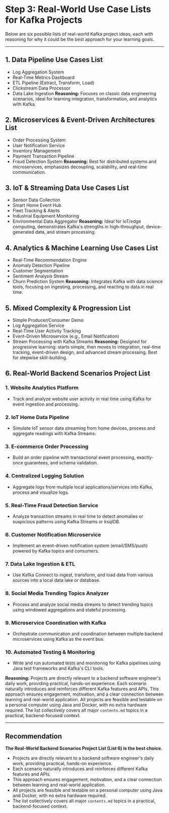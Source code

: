 # Step 3: Real-World Use Case Lists for Kafka Projects

Below are six possible lists of real-world Kafka project ideas, each with reasoning for why it could be the best approach for your learning goals.

---

## 1. Data Pipeline Use Cases List
- Log Aggregation System
- Real-Time Metrics Dashboard
- ETL Pipeline (Extract, Transform, Load)
- Clickstream Data Processor
- Data Lake Ingestion
**Reasoning:** Focuses on classic data engineering scenarios, ideal for learning integration, transformation, and analytics with Kafka.

## 2. Microservices & Event-Driven Architectures List
- Order Processing System
- User Notification Service
- Inventory Management
- Payment Transaction Pipeline
- Fraud Detection System
**Reasoning:** Best for distributed systems and microservices, emphasizes decoupling, scalability, and real-time communication.

## 3. IoT & Streaming Data Use Cases List
- Sensor Data Collection
- Smart Home Event Hub
- Fleet Tracking & Alerts
- Industrial Equipment Monitoring
- Environmental Data Aggregator
**Reasoning:** Ideal for IoT/edge computing, demonstrates Kafka's strengths in high-throughput, device-generated data, and stream processing.

## 4. Analytics & Machine Learning Use Cases List
- Real-Time Recommendation Engine
- Anomaly Detection Pipeline
- Customer Segmentation
- Sentiment Analysis Stream
- Churn Prediction System
**Reasoning:** Integrates Kafka with data science tools, focusing on ingesting, processing, and reacting to data in real time.

## 5. Mixed Complexity & Progression List
- Simple Producer/Consumer Demo
- Log Aggregation Service
- Real-Time User Activity Tracking
- Event-Driven Microservice (e.g., Email Notification)
- Stream Processing with Kafka Streams
**Reasoning:** Designed for progressive learning: starts simple, then moves to integration, real-time tracking, event-driven design, and advanced stream processing. Best for stepwise skill-building.

## 6. Real-World Backend Scenarios Project List
### 1. Website Analytics Platform
- Track and analyze website user activity in real time using Kafka for event ingestion and processing.

### 2. IoT Home Data Pipeline
- Simulate IoT sensor data streaming from home devices, process and aggregate readings with Kafka Streams.

### 3. E-commerce Order Processing
- Build an order pipeline with transactional event processing, exactly-once guarantees, and schema validation.

### 4. Centralized Logging Solution
- Aggregate logs from multiple local applications/services into Kafka, process and visualize logs.

### 5. Real-Time Fraud Detection Service
- Analyze transaction streams in real time to detect anomalies or suspicious patterns using Kafka Streams or ksqlDB.

### 6. Customer Notification Microservice
- Implement an event-driven notification system (email/SMS/push) powered by Kafka topics and consumers.

### 7. Data Lake Ingestion & ETL
- Use Kafka Connect to ingest, transform, and load data from various sources into a local data lake or database.

### 8. Social Media Trending Topics Analyzer
- Process and analyze social media streams to detect trending topics using windowed aggregations and stateful processing.

### 9. Microservice Coordination with Kafka
- Orchestrate communication and coordination between multiple backend microservices using Kafka as the event bus.

### 10. Automated Testing & Monitoring
- Write and run automated tests and monitoring for Kafka pipelines using Java test frameworks and Kafka's CLI tools.

**Reasoning:** Projects are directly relevant to a backend software engineer's daily work, providing practical, hands-on experience. Each scenario naturally introduces and reinforces different Kafka features and APIs. This approach ensures engagement, motivation, and a clear connection between learning and real-world application. All projects are feasible and testable on a personal computer using Java and Docker, with no extra hardware required. The list collectively covers all major `contents.md` topics in a practical, backend-focused context.

---

## Recommendation
**The Real-World Backend Scenarios Project List (List 6) is the best choice.**
- Projects are directly relevant to a backend software engineer's daily work, providing practical, hands-on experience.
- Each scenario naturally introduces and reinforces different Kafka features and APIs.
- This approach ensures engagement, motivation, and a clear connection between learning and real-world application.
- All projects are feasible and testable on a personal computer using Java and Docker, with no extra hardware required.
- The list collectively covers all major `contents.md` topics in a practical, backend-focused context.
